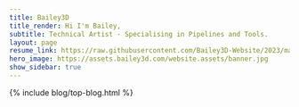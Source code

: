 ```yaml
---
title: Bailey3D
title_render: Hi I'm Bailey,
subtitle: Technical Artist - Specialising in Pipelines and Tools.
layout: page
resume_link: https://raw.githubusercontent.com/Bailey3D-Website/2023/main/Personal/resume.pdf
hero_image: https://assets.bailey3d.com/website.assets/banner.jpg
show_sidebar: true
---
```



{% include blog/top-blog.html %}
